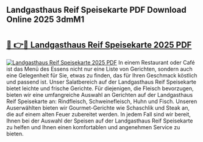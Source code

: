 ## Landgasthaus Reif Speisekarte PDF Download Online 2025 3dmM1

# <h2><a href="http://gc7gbo4.nevu.top/?p=Landgasthaus+Reif+Speisekarte">🔗 👉🔴 Landgasthaus Reif Speisekarte 2025 PDF</a></h2>

[![Landgasthaus Reif Speisekarte 2025 PDF](https://i.imgur.com/dBaPXMq.png)](http://gc7gbo4.nevu.top/?p=Landgasthaus+Reif+Speisekarte)
In einem Restaurant oder Café ist das Menü des Essens nicht nur eine Liste von Gerichten, sondern auch eine Gelegenheit für Sie, etwas zu finden, das für Ihren Geschmack köstlich und passend ist. Unser Salatbereich auf der Landgasthaus Reif Speisekarte bietet leichte und frische Gerichte. Für diejenigen, die Fleisch bevorzugen, bieten wir eine umfangreiche Auswahl an Gerichten auf der Landgasthaus Reif Speisekarte an: Rindfleisch, Schweinefleisch, Huhn und Fisch. Unseren Auserwählten bieten wir Gourmet-Gerichte wie Schaschlik und Steak an, die auf einem alten Feuer zubereitet werden. In jedem Fall sind wir bereit, Ihnen bei der Auswahl der Speisen auf der Landgasthaus Reif Speisekarte zu helfen und Ihnen einen komfortablen und angenehmen Service zu bieten.
